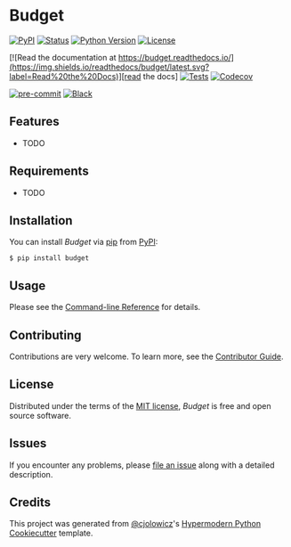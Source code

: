# Budget

[![PyPI](https://img.shields.io/pypi/v/budget.svg)][pypi status]
[![Status](https://img.shields.io/pypi/status/budget.svg)][pypi status]
[![Python Version](https://img.shields.io/pypi/pyversions/budget)][pypi status]
[![License](https://img.shields.io/pypi/l/budget)][license]

[![Read the documentation at https://budget.readthedocs.io/](https://img.shields.io/readthedocs/budget/latest.svg?label=Read%20the%20Docs)][read the docs]
[![Tests](https://github.com/deng-leon/budget/workflows/Tests/badge.svg)][tests]
[![Codecov](https://codecov.io/gh/deng-leon/budget/branch/main/graph/badge.svg)][codecov]

[![pre-commit](https://img.shields.io/badge/pre--commit-enabled-brightgreen?logo=pre-commit&logoColor=white)][pre-commit]
[![Black](https://img.shields.io/badge/code%20style-black-000000.svg)][black]

[pypi status]: https://pypi.org/project/budget/
[read the docs]: https://budget.readthedocs.io/
[tests]: https://github.com/deng-leon/budget/actions?workflow=Tests
[codecov]: https://app.codecov.io/gh/deng-leon/budget
[pre-commit]: https://github.com/pre-commit/pre-commit
[black]: https://github.com/psf/black

## Features

- TODO

## Requirements

- TODO

## Installation

You can install _Budget_ via [pip] from [PyPI]:

```console
$ pip install budget
```

## Usage

Please see the [Command-line Reference] for details.

## Contributing

Contributions are very welcome.
To learn more, see the [Contributor Guide].

## License

Distributed under the terms of the [MIT license][license],
_Budget_ is free and open source software.

## Issues

If you encounter any problems,
please [file an issue] along with a detailed description.

## Credits

This project was generated from [@cjolowicz]'s [Hypermodern Python Cookiecutter] template.

[@cjolowicz]: https://github.com/cjolowicz
[pypi]: https://pypi.org/
[hypermodern python cookiecutter]: https://github.com/cjolowicz/cookiecutter-hypermodern-python
[file an issue]: https://github.com/deng-leon/budget/issues
[pip]: https://pip.pypa.io/

<!-- github-only -->

[license]: https://github.com/deng-leon/budget/blob/main/LICENSE
[contributor guide]: https://github.com/deng-leon/budget/blob/main/CONTRIBUTING.md
[command-line reference]: https://budget.readthedocs.io/en/latest/usage.html
